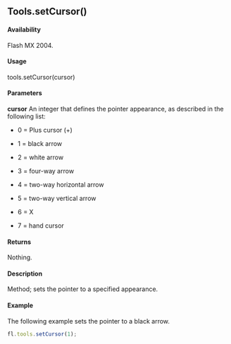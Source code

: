 ## Tools.setCursor()

#### Availability

Flash MX 2004.

#### Usage

tools.setCursor(cursor)

#### Parameters

**cursor** An integer that defines the pointer appearance, as described in the following list:

-   0 = Plus cursor (+)

-   1 = black arrow

-   2 = white arrow

-   3 = four-way arrow

-   4 = two-way horizontal arrow

-   5 = two-way vertical arrow

-   6 = X

-   7 = hand cursor

#### Returns

Nothing.

#### Description

Method; sets the pointer to a specified appearance.

#### Example

The following example sets the pointer to a black arrow.
```javascript
fl.tools.setCursor(1);
```